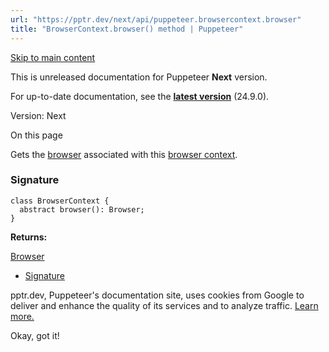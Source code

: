 ```yaml
---
url: "https://pptr.dev/next/api/puppeteer.browsercontext.browser"
title: "BrowserContext.browser() method | Puppeteer"
---
```


[Skip to main content](https://pptr.dev/next/api/puppeteer.browsercontext.browser#__docusaurus_skipToContent_fallback)

This is unreleased documentation for Puppeteer **Next** version.

For up-to-date documentation, see the **[latest version](https://pptr.dev/api/puppeteer.browsercontext.browser)** (24.9.0).

Version: Next

On this page

Gets the [browser](https://pptr.dev/next/api/puppeteer.browser) associated with this [browser context](https://pptr.dev/next/api/puppeteer.browsercontext).

### Signature [​](https://pptr.dev/next/api/puppeteer.browsercontext.browser\#signature "Direct link to Signature")

```codeBlockLines_RjmQ
class BrowserContext {
  abstract browser(): Browser;
}

```

**Returns:**

[Browser](https://pptr.dev/next/api/puppeteer.browser)

- [Signature](https://pptr.dev/next/api/puppeteer.browsercontext.browser#signature)

pptr.dev, Puppeteer's documentation site, uses cookies from Google to deliver and enhance the quality of its services and to analyze traffic. [Learn more.](https://policies.google.com/technologies/cookies)

Okay, got it!